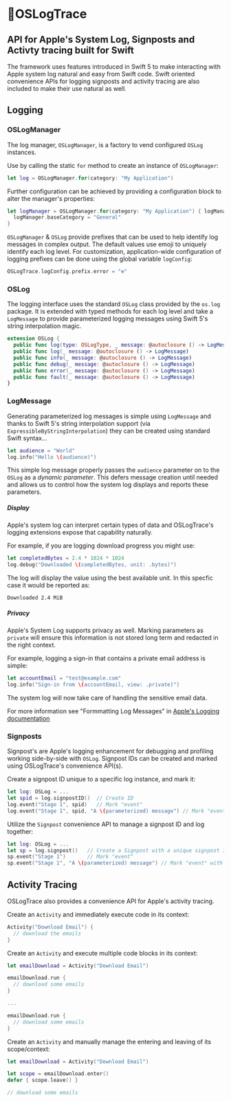 # 📒OSLogTrace
## API for Apple's System Log, Signposts and Activty tracing built for Swift
The framework uses features introduced in Swift 5 to make interacting with Apple system log natural and easy from Swift code. Swift
oriented convenience APIs for logging signposts and activity tracing are also included to make their use natural as well.

## Logging

### OSLogManager

The log manager, `OSLogManager`, is a factory to vend configured `OSLog` instances.

Use by calling the static `for` method to create an instance of `OSLogManager`:
```swift
let log = OSLogManager.for(category: "My Application")
```

Further configuration can be achieved by providing a configuration block to alter the manager's properties:
```swift
let logManager = OSLogManager.for(category: "My Application") { logManager in
  logManager.baseCategory = "General"
}
```

`OSLogManager` & `OSLog` provide prefixes that can be used to help identify log messages in complex output. The default values use emoji to 
uniquely identify each log level.  For customization, application-wide configuration of logging prefixes can be done using the global
variable `logConfig`:
```swift
OSLogTrace.logConfig.prefix.error = "☢️"
```

### OSLog

The logging interface uses the standard `OSLog`  class provided by the `os.log` package. It is extended with typed methods for each log level and
take a `LogMessage` to provide parameterized logging messages using Swift 5's string interpolation magic.

```swift
extension OSLog {
  public func log(type: OSLogType, _ message: @autoclosure () -> LogMessage)
  public func log(_ message: @autoclosure () -> LogMessage) 
  public func info(_ message: @autoclosure () -> LogMessage)
  public func debug(_ message: @autoclosure () -> LogMessage)
  public func error(_ message: @autoclosure () -> LogMessage)
  public func fault(_ message: @autoclosure () -> LogMessage)
}
```

### LogMessage

Generating parameterized log messages is simple using `LogMessage` and thanks to Swift 5's string interpolation support
(via `ExpressibleByStringInterpolation`) they can be created using standard Swift syntax...

```swift
let audience = "World"
log.info("Hello \(audience)")
```

This simple log message properly passes the `audience` parameter on to the `OSLog` as a _dynamic parameter_. This defers
message creation until needed and allows us to control how the system log displays and reports these parameters.

##### Display

Apple's system log can interpret certain types of data and OSLogTrace's logging extensions expose that capability naturally.

For example, if you are logging download progress you might use:
```swift
let completedBytes = 2.4 * 1024 * 1024
log.debug("Downloaded \(completedBytes, unit: .bytes)")
```

The log will display the value using the best available unit. In this specfic case it would be reported as:
    
    Downloaded 2.4 MiB 

##### Privacy

Apple's System Log supports privacy as well.  Marking parameters as `private` will ensure this information is not stored long term and redacted in
the right context.

For example, logging a sign-in that contains a private email address is simple:
```swift
let accountEmail = "test@example.com"
log.info("Sign-in from \(accountEmail, view: .private)")
```

The system log will now take care of handling the sensitive email data.

For more information see "Formmatting Log Messages" in
[Apple's Logging documentation](https://developer.apple.com/documentation/os/logging#topics)

### Signposts

Signpost's are Apple's logging enhancement for debugging and profiling working side-by-side with `OSLog`. Signpost IDs can be
created and marked using OSLogTrace's convenience API(s).

Create a signpost ID unique to a specific log instance, and mark it:
```swift
let log: OSLog = ...
let spid = log.signpostID()  // Create ID
log.event("Stage 1", spid)   // Mark "event"
log.event("Stage 1", spid, "A \(parameterized) message") // Mark "event" with a log message
```

Utilize the `Signpost` convenience API to manage a signpost ID and log together:
```swift
let log: OSLog = ...
let sp = log.signpost()   // Create a Signpost with a unique signpost ID
sp.event("Stage 1")       // Mark "event"
sp.event("Stage 1", "A \(parameterized) message") // Mark "event" with a log message
```


## Activity Tracing

OSLogTrace also provides a convenience API for Apple's activity tracing.

Create an `Activity` and immediately execute code in its context:
```swift
Activity("Download Email") {
  // download the emails
}
```

Create an `Activity` and execute multiple code blocks in its context:
```swift
let emailDownload = Activity("Download Email")

emailDownload.run {
  // download some emails
}

...

emailDownload.run {
  // download some emails
}
```

Create an `Activity` and manually manage the entering and leaving of its scope/context:
```swift
let emailDownload = Activity("Download Email")

let scope = emailDownload.enter()
defer { scope.leave() }

// download some emails
```
